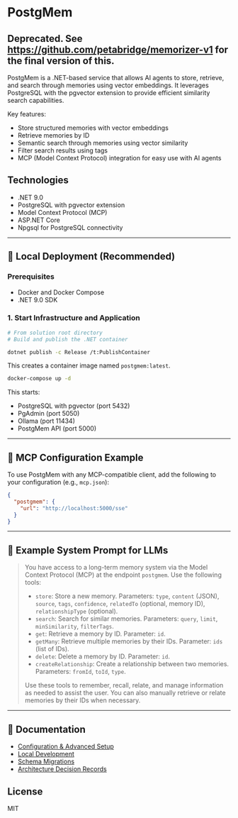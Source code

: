 # PostgMem

## Deprecated. See https://github.com/petabridge/memorizer-v1 for the final version of this.

PostgMem is a .NET-based service that allows AI agents to store, retrieve, and search through memories using vector embeddings. It leverages PostgreSQL with the pgvector extension to provide efficient similarity search capabilities.

Key features:
- Store structured memories with vector embeddings
- Retrieve memories by ID
- Semantic search through memories using vector similarity
- Filter search results using tags
- MCP (Model Context Protocol) integration for easy use with AI agents

## Technologies

- .NET 9.0
- PostgreSQL with pgvector extension
- Model Context Protocol (MCP)
- ASP.NET Core
- Npgsql for PostgreSQL connectivity

---

## 🚀 Local Deployment (Recommended)

### Prerequisites
- Docker and Docker Compose
- .NET 9.0 SDK

### 1. Start Infrastructure and Application

```bash
# From solution root directory
# Build and publish the .NET container

dotnet publish -c Release /t:PublishContainer
```

This creates a container image named `postgmem:latest`.

```bash
docker-compose up -d
```

This starts:
- PostgreSQL with pgvector (port 5432)
- PgAdmin (port 5050)
- Ollama (port 11434)
- PostgMem API (port 5000)

---

## 🔌 MCP Configuration Example

To use PostgMem with any MCP-compatible client, add the following to your configuration (e.g., `mcp.json`):

```json
{
  "postgmem": {
    "url": "http://localhost:5000/sse"
  }
}
```

---

## 🧠 Example System Prompt for LLMs

> You have access to a long-term memory system via the Model Context Protocol (MCP) at the endpoint `postgmem`. Use the following tools:
>
> - `store`: Store a new memory. Parameters: `type`, `content` (JSON), `source`, `tags`, `confidence`, `relatedTo` (optional, memory ID), `relationshipType` (optional).
> - `search`: Search for similar memories. Parameters: `query`, `limit`, `minSimilarity`, `filterTags`.
> - `get`: Retrieve a memory by ID. Parameter: `id`.
> - `getMany`: Retrieve multiple memories by their IDs. Parameter: `ids` (list of IDs).
> - `delete`: Delete a memory by ID. Parameter: `id`.
> - `createRelationship`: Create a relationship between two memories. Parameters: `fromId`, `toId`, `type`.
>
> Use these tools to remember, recall, relate, and manage information as needed to assist the user. You can also manually retrieve or relate memories by their IDs when necessary.

---

## 📖 Documentation

- [Configuration & Advanced Setup](docs/configuration.md)
- [Local Development](docs/local-development.md)
- [Schema Migrations](docs/schema-migrations.md)
- [Architecture Decision Records](docs/adr/README.md)

## License

MIT
